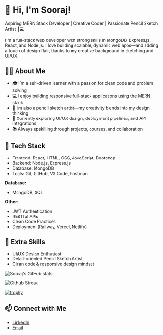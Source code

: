 # 👋 Hi, I'm Sooraj!

Aspiring MERN Stack Developer | Creative Coder | Passionate Pencil Sketch Artist 🎨💻

I'm a full-stack web developer with strong skills in MongoDB, Express.js, React, and Node.js. I love building scalable, dynamic web apps—and adding a touch of design flair, thanks to my creative background in sketching and UI/UX.

## 🧑‍💻 About Me

- 🎓 I’m a self-driven learner with a passion for clean code and problem solving  
- 💻 I enjoy building responsive full-stack applications using the MERN stack  
- 🎨 I’m also a pencil sketch artist—my creativity blends into my design thinking  
- 🚀 Currently exploring UI/UX design, deployment pipelines, and API integrations  
- 📚 Always upskilling through projects, courses, and collaboration

## 💼 Tech Stack
- Frontend: React, HTML, CSS, JavaScript, Bootstrap
- Backend: Node.js, Express.js
- Database: MongoDB
- Tools: Git, GitHub, VS Code, Postman

**Database:**  
- MongoDB, SQL

**Other:**  
- JWT Authentication  
- RESTful APIs  
- Clean Code Practices  
- Deployment (Railway, Vercel, Netlify)

## 🌟 Extra Skills
- UI/UX Design Enthusiast  
- Detail-oriented Pencil Sketch Artist  
- Clean code & responsive design mindset  

![Sooraj's GitHub stats](https://github-readme-stats.vercel.app/api?username=sooraj8136&show_icons=true&theme=radical)

![GitHub Streak](https://github-readme-streak-stats.herokuapp.com/?user=sooraj8136&theme=radical)

[![trophy](https://github-profile-trophy.vercel.app/?username=sooraj8136)](https://github.com/ryo-ma/github-profile-trophy)

## 📫 Connect with Me
- [LinkedIn](www.linkedin.com/in/soorajcp)
- [Email](soorajcpchathanathparampil@gmail.com)

